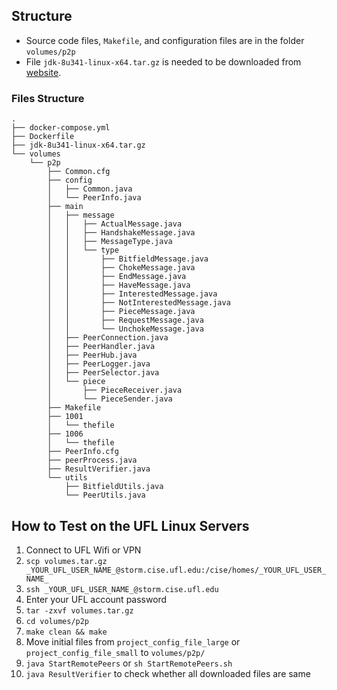 ## Structure

- Source code files, `Makefile`, and configuration files are in the folder `volumes/p2p`
- File `jdk-8u341-linux-x64.tar.gz` is needed to be downloaded from [website](https://www.oracle.com/java/technologies/javase/javase8u211-later-archive-downloads.html).

### Files Structure
```
.
├── docker-compose.yml
├── Dockerfile
├── jdk-8u341-linux-x64.tar.gz
└── volumes
    └── p2p
        ├── Common.cfg
        ├── config
        │   ├── Common.java
        │   └── PeerInfo.java
        ├── main
        │   ├── message
        │   │   ├── ActualMessage.java
        │   │   ├── HandshakeMessage.java
        │   │   ├── MessageType.java
        │   │   └── type
        │   │       ├── BitfieldMessage.java
        │   │       ├── ChokeMessage.java
        │   │       ├── EndMessage.java
        │   │       ├── HaveMessage.java
        │   │       ├── InterestedMessage.java
        │   │       ├── NotInterestedMessage.java
        │   │       ├── PieceMessage.java
        │   │       ├── RequestMessage.java
        │   │       └── UnchokeMessage.java
        │   ├── PeerConnection.java
        │   ├── PeerHandler.java
        │   ├── PeerHub.java
        │   ├── PeerLogger.java
        │   ├── PeerSelector.java
        │   └── piece
        │       ├── PieceReceiver.java
        │       └── PieceSender.java
        ├── Makefile
        ├── 1001
        │   └── thefile
        ├── 1006
        │   └── thefile
        ├── PeerInfo.cfg
        ├── peerProcess.java
        ├── ResultVerifier.java
        └── utils
            ├── BitfieldUtils.java
            └── PeerUtils.java
```

## How to Test on the UFL Linux Servers

1. Connect to UFL Wifi or VPN
2. `scp volumes.tar.gz _YOUR_UFL_USER_NAME_@storm.cise.ufl.edu:/cise/homes/_YOUR_UFL_USER_NAME_`
3. `ssh _YOUR_UFL_USER_NAME_@storm.cise.ufl.edu`
4. Enter your UFL account password
5. `tar -zxvf volumes.tar.gz`
6. `cd volumes/p2p`
7. `make clean && make`
8. Move initial files from `project_config_file_large` or `project_config_file_small` to `volumes/p2p/`
9. `java StartRemotePeers` or `sh StartRemotePeers.sh`
10. `java ResultVerifier` to check whether all downloaded files are same 

